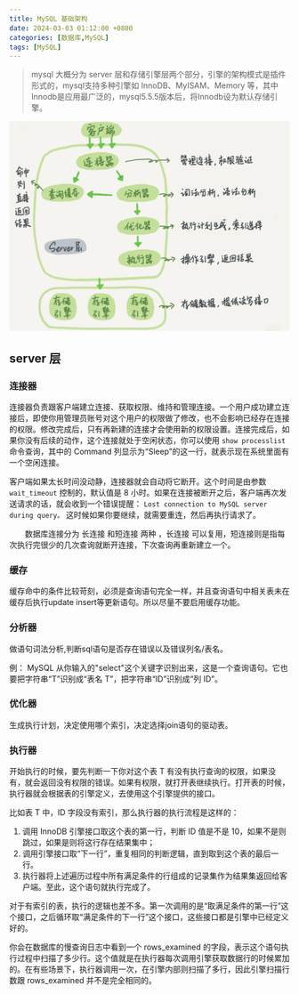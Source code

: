 ```yaml
---
title: MySQL 基础架构
date: 2024-03-03 01:12:00 +0800
categories: [数据库,MySQL]
tags: [MySQL]
---
```


> mysql 大概分为 server 层和存储引擎层两个部分，引擎的架构模式是插件形式的，mysql支持多种引擎如 InnoDB、MyISAM、Memory 等，其中 Innodb是应用最广泛的，mysql5.5.5版本后，将Innodb设为默认存储引擎。

![](/assets/img/mysql-arch/001.png)

## server 层

### 连接器

连接器负责跟客户端建立连接、获取权限、维持和管理连接。一个用户成功建立连接后，即使你用管理员账号对这个用户的权限做了修改，也不会影响已经存在连接的权限。修改完成后，只有再新建的连接才会使用新的权限设置。连接完成后，如果你没有后续的动作，这个连接就处于空闲状态，你可以使用 `show processlist` 命令查询，其中的 Command 列显示为“Sleep”的这一行，就表示现在系统里面有一个空闲连接。

客户端如果太长时间没动静，连接器就会自动将它断开。这个时间是由参数 `wait_timeout` 控制的，默认值是 8 小时。如果在连接被断开之后，客户端再次发送请求的话，就会收到一个错误提醒： `Lost connection to MySQL server during query。` 这时候如果你要继续，就需要重连，然后再执行请求了。


　　数据库连接分为  长连接 和短连接 两种 ，长连接 可以复用，短连接则是指每次执行完很少的几次查询就断开连接，下次查询再重新建立一个。

### 缓存

缓存命中的条件比较苛刻，必须是查询语句完全一样，并且查询语句中相关表未在缓存后执行update insert等更新语句。所以尽量不要启用缓存功能。

### 分析器

做语句词法分析,判断sql语句是否存在错误以及错误列名/表名。

例： MySQL 从你输入的"select"这个关键字识别出来，这是一个查询语句。它也要把字符串“T”识别成“表名 T”，把字符串“ID”识别成“列 ID”。

### 优化器

生成执行计划，决定使用哪个索引，决定选择join语句的驱动表。

### 执行器

开始执行的时候，要先判断一下你对这个表 T 有没有执行查询的权限，如果没有，就会返回没有权限的错误。如果有权限，就打开表继续执行。打开表的时候，执行器就会根据表的引擎定义，去使用这个引擎提供的接口。

比如表 T 中，ID 字段没有索引，那么执行器的执行流程是这样的：

1. 调用 InnoDB 引擎接口取这个表的第一行，判断 ID 值是不是 10，如果不是则跳过，如果是则将这行存在结果集中；
2. 调用引擎接口取“下一行”，重复相同的判断逻辑，直到取到这个表的最后一行。
3. 执行器将上述遍历过程中所有满足条件的行组成的记录集作为结果集返回给客户端。至此，这个语句就执行完成了。

对于有索引的表，执行的逻辑也差不多。第一次调用的是“取满足条件的第一行”这个接口，之后循环取“满足条件的下一行”这个接口，这些接口都是引擎中已经定义好的。

你会在数据库的慢查询日志中看到一个 rows_examined 的字段，表示这个语句执行过程中扫描了多少行。这个值就是在执行器每次调用引擎获取数据行的时候累加的。在有些场景下，执行器调用一次，在引擎内部则扫描了多行，因此引擎扫描行数跟 rows_examined 并不是完全相同的。